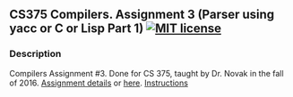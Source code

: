 ## CS375 Compilers. Assignment 3 (Parser using yacc or C or Lisp Part 1) [![MIT license](https://img.shields.io/badge/license-MIT-lightgrey.svg)](https://https://raw.githubusercontent.com/qirh/CS375-assignment3/master/LICENSE)

### Description
Compilers Assignment #3. Done for CS 375, taught by Dr. Novak in the fall of 2016. [Assignment details](https://rawgit.com/qirh/CS375-assignment3/master/assignment3.html) or [here](https://www.cs.utexas.edu/users/novak/asg-parse.html). [Instructions](https://raw.githubusercontent.com/qirh/375ass3/master/assignment/README.nl?token=ABRSCfQRlc4djBNveUtdK_ZBoGM1G4v9ks5akjerwA%3D%3D)
